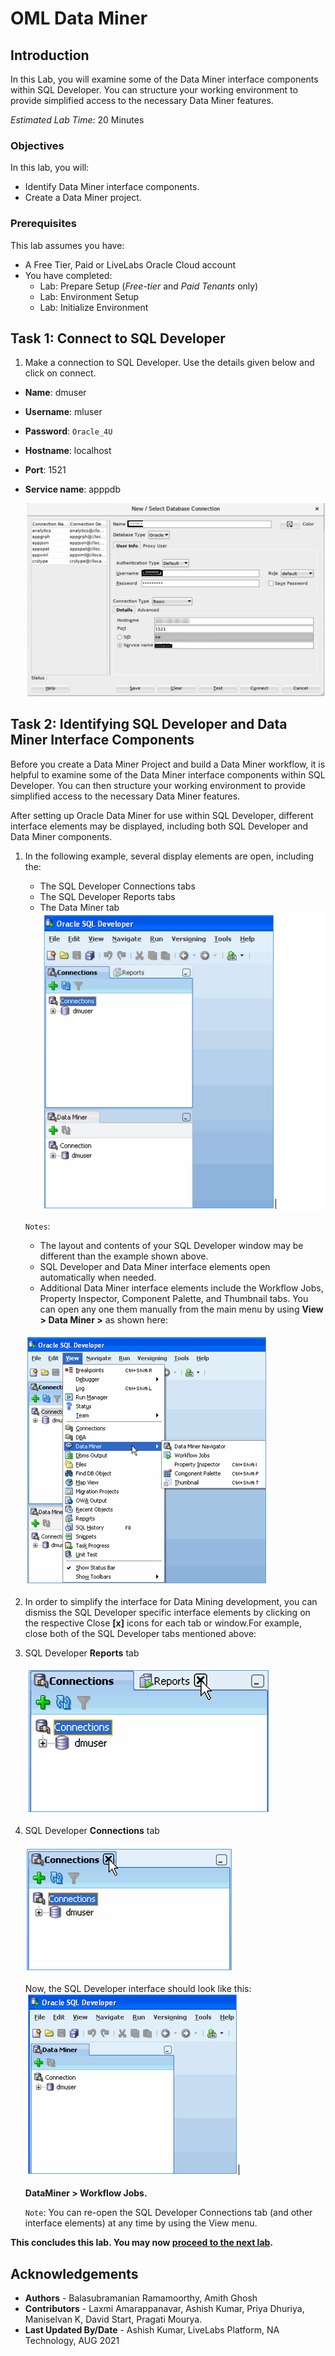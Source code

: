 # OML Data Miner

## Introduction
In this Lab, you will examine some of the Data Miner interface components within SQL Developer. You can structure your working environment to provide simplified access to the necessary Data Miner features.

*Estimated Lab Time*: 20 Minutes

<!-- ### About Oracle Machine Learning "Regression" -->


<!-- [](youtube:zQtRwTOwisI) -->


### Objectives
In this lab, you will:
* Identify Data Miner interface components.
* Create a Data Miner project.

### Prerequisites
This lab assumes you have:
- A Free Tier, Paid or LiveLabs Oracle Cloud account
- You have completed:
    - Lab: Prepare Setup (*Free-tier* and *Paid Tenants* only)
    - Lab: Environment Setup
    - Lab: Initialize Environment

## Task 1: Connect to SQL Developer

1. Make a connection to SQL Developer. Use the details given below and click on connect.
  - **Name**: dmuser
  - **Username**: mluser
  - **Password**: `Oracle_4U`
  - **Hostname**: localhost
  - **Port**: 1521
  - **Service name**: apppdb

    ![](./images/sql_developer_json.png " ")


## Task 2: Identifying SQL Developer and Data Miner Interface Components

Before you create a Data Miner Project and build a Data Miner workflow, it is helpful to examine some of the Data Miner interface components within SQL Developer. You can then structure your working environment to provide simplified access to the necessary Data Miner features.

After setting up Oracle Data Miner for use within SQL Developer, different interface elements may be displayed, including both SQL Developer and Data Miner components.

1. In the following example, several display elements are open, including the:
    - The SQL Developer Connections tabs
    - The SQL Developer Reports tabs
    - The Data Miner tab
    ![](./images/data-preparation-1.png " ")

    `Notes`:
    - The layout and contents of your SQL Developer window may be different than the example shown above.
    - SQL Developer and Data Miner interface elements open automatically when needed.
    - Additional Data Miner interface elements include the Workflow Jobs, Property Inspector, Component   Palette, and Thumbnail tabs. You can open any one them manually from the main menu by using **View > Data Miner >** as shown here:

    ![](./images/data-preparation-2.png " ")

2. In order to simplify the interface for Data Mining development, you can dismiss the SQL Developer specific interface elements by clicking on the respective Close **[x]** icons for each tab or window.For example, close both of the SQL Developer tabs mentioned above:

3. SQL Developer **Reports** tab

   ![](./images/data-preparation-3.png " ")

4. SQL Developer **Connections** tab

   ![](./images/data-preparation-4.png " ")

   Now, the SQL Developer interface should look like this:
   ![](./images/data-preparation-5.png " ")

    **DataMiner > Workflow Jobs.**

    `Note`: You can re-open the SQL Developer Connections tab (and other interface elements) at any time by using the View menu.

**This concludes this lab. You may now [proceed to the next lab](#next).**


## Acknowledgements
* **Authors** - Balasubramanian Ramamoorthy, Amith Ghosh
* **Contributors** - Laxmi Amarappanavar, Ashish Kumar, Priya Dhuriya, Maniselvan K, David Start, Pragati Mourya.
* **Last Updated By/Date** - Ashish Kumar, LiveLabs Platform, NA Technology, AUG 2021
